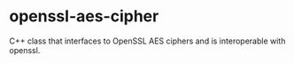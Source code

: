 # openssl-aes-cipher
C++ class that interfaces to OpenSSL AES ciphers and is interoperable with openssl.
